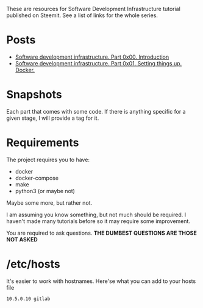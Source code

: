 These are resources for Software Development Infrastructure tutorial published on Steemit. See a list of links for the whole series. 
# Posts
* [Software development infrastructure. Part 0x00. Introduction](https://steemit.com/utopian-io/@breadcentric/software-development-infrastructure-part-0x00-introduction)
* [Software development infrastructure. Part 0x01. Setting things up. Docker.](https://steemit.com/utopian-io/@breadcentric/software-development-infrastructure-part-0x01-setting-things-up-docker)

# Snapshots
Each part that comes with some code. If there is anything specific for a given stage, I will provide a tag for it.

# Requirements
The project requires you to have:
* docker
* docker-compose
* make
* python3 (or maybe not)

Maybe some more, but rather not.

I am assuming you know something, but not much should be required. I haven't made many tutorials before so it may require some improvement.

You are required to ask questions. **THE DUMBEST QUESTIONS ARE THOSE NOT ASKED**

# /etc/hosts
It's easier to work with hostnames. Here'se what you can add to your hosts file
```
10.5.0.10 gitlab
```
